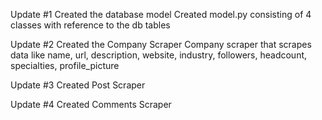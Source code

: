 Update #1 Created the database model
  Created model.py consisting of 4 classes with reference to the db tables 


Update #2 Created the Company Scraper
  Company scraper that scrapes data like name, url, description, website, industry, followers, headcount, specialties, profile_picture



Update #3 Created Post Scraper




Update #4 Created Comments Scraper
